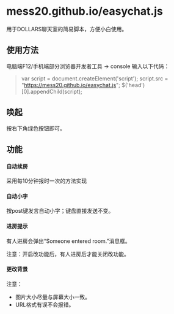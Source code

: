# mess20.github.io/easychat.js

用于DOLLARS聊天室的简易脚本，方便小白使用。

## 使用方法
电脑端F12/手机端部分浏览器开发者工具 → console 输入以下代码：

> var script = document.createElement('script');
script.src = "https://mess20.github.io/easychat.js";
$('head')[0].appendChild(script);


## 唤起
按右下角绿色按钮即可。

## 功能
#### 自动续房
采用每10分钟报时一次的方法实现

#### 自动小字
按post键发言自动小字；键盘直接发送不变。

#### 进房提示
有人进房会弹出“Someone entered room.”消息框。

注意：开启改功能后，有人进房后才能关闭改功能。

#### 更改背景

注意：
- 图片大小尽量与屏幕大小一致。
- URL格式有误不会报错。


